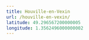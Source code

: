 ```yaml
---
title: Houville-en-Vexin
url: /houville-en-vexin/
latitude: 49.296567200000005
longitude: 1.3562496000000002
---
```

